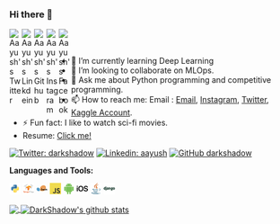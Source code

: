 ### Hi there 👋

<a href="https://twitter.com/darkshadow9799">
  <img align="left" alt="Aayush's Twitter" width="22px" src="https://cdn.jsdelivr.net/npm/simple-icons@v3/icons/twitter.svg" />
</a>
<a href="https://linkedin.com/in/aayush-jain-88a674148">
  <img align="left" alt="Aayush's Linkdein" width="22px" src="https://cdn.jsdelivr.net/npm/simple-icons@v3/icons/linkedin.svg" />
</a>
<a href="https://github.com/darkshadow9799">
  <img align="left" alt="Aayush's Github" width="22px" src="https://cdn.jsdelivr.net/npm/simple-icons@v3/icons/github.svg" />
</a>
<a href="https://instagram.com/mr_aayush_jain/">
  <img align="left" alt="Aayush's Instagram" width="22px" src="https://cdn.jsdelivr.net/npm/simple-icons@v3/icons/instagram.svg" />
</a>
<a href="https://www.facebook.com/aayush.jain.9843/">
  <img align="left" alt="Aayush's Facebook" width="22px" src="https://cdn.jsdelivr.net/npm/simple-icons@v3/icons/facebook.svg" />
</a>

<br/>
<br/>


- 🌱 I’m currently learning Deep Learning
- 👯 I’m looking to collaborate on MLOps.
- 💬 Ask me about Python programming and competitive programming.
- 📫 How to reach me: Email : <a href="mailto: jainaayush99.aj@gmail.com">Email</a>, <a href="https://www.instagram.com/mr_aayush_jain/">Instagram</a>, <a href="https://twitter.com/Darkshadow9799">Twitter</a>, <a href="https://www.kaggle.com/aayushjain9799/">Kaggle Account</a>.
- ⚡ Fun fact: I like to watch sci-fi movies.
- Resume: <a href="https://drive.google.com/file/d/1Ns3v72ojMCxqebb_q0oJHNpX56RS3axl/view?usp=sharing">Click me!</a>

[![Twitter: darkshadow](https://img.shields.io/twitter/follow/darkshadow9799?style=social)](https://twitter.com/darkshadow9799)
[![Linkedin: aayush](https://img.shields.io/badge/-aayush-blue?style=flat-square&logo=Linkedin&logoColor=white&link=https://www.linkedin.com/in/aayush-jain-88a674148/)](https://www.linkedin.com/in/aayush-jain-88a674148/)
[![GitHub darkshadow](https://img.shields.io/github/followers/darkshadow9799?label=follow&style=social)](https://github.com/darkshadow9799)

**Languages and Tools:**  

<code><img height="20" src="https://raw.githubusercontent.com/github/explore/80688e429a7d4ef2fca1e82350fe8e3517d3494d/topics/python/python.png"></code>
<code><img height="20" src="https://raw.githubusercontent.com/github/explore/80688e429a7d4ef2fca1e82350fe8e3517d3494d/topics/tensorflow/tensorflow.png"></code>
<code><img height="20" src="https://raw.githubusercontent.com/github/explore/80688e429a7d4ef2fca1e82350fe8e3517d3494d/topics/scikit-learn/scikit-learn.png"></code>
<code><img height="20" src="https://raw.githubusercontent.com/github/explore/80688e429a7d4ef2fca1e82350fe8e3517d3494d/topics/javascript/javascript.png"></code>
<code><img height="20" src="https://raw.githubusercontent.com/github/explore/80688e429a7d4ef2fca1e82350fe8e3517d3494d/topics/android/android.png"></code>
<code><img height="20" src="https://raw.githubusercontent.com/github/explore/80688e429a7d4ef2fca1e82350fe8e3517d3494d/topics/ios/ios.png"></code>
<code><img height="20" src="https://raw.githubusercontent.com/github/explore/80688e429a7d4ef2fca1e82350fe8e3517d3494d/topics/java/java.png"></code>
<code><img height="20" src="https://raw.githubusercontent.com/github/explore/80688e429a7d4ef2fca1e82350fe8e3517d3494d/topics/django/django.png"></code>    

<a href="https://github.com/darkshadow9799">
  <img align="center" src="https://github-readme-stats.vercel.app/api/top-langs/?username=darkshadow9799&theme=dark&hide_langs_below=1" />
</a>
<a href="https://github.com/darkshadow9799">
 <img align="center" src="https://github-readme-stats.vercel.app/api?username=darkshadow9799&show_icons=true&theme=dracula&line_height=27" alt="DarkShadow's github stats"/>
</a>
